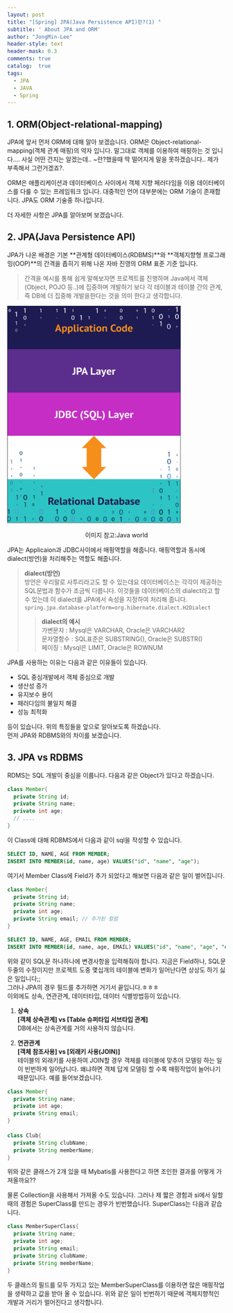 ```yaml
---
layout: post
title: "[Spring] JPA(Java Persistence API)란?(1) "
subtitle: ' About JPA and ORM'
author: "JongMin-Lee"
header-style: text
header-mask: 0.3
comments: true
catalog:  true
tags:
  - JPA
  - JAVA
  - Spring
---
```


## 1. ORM(Object-relational-mapping)

JPA에 앞서 먼저 ORM에 대해 알아 보겠습니다. ORM은 Object-relational-mapping(객체 관계 매핑)의 약자 입니다. 말그대로 객체를 이용하여 매핑하는 것 입니다.... 사실 어떤 건지는 알겠는데.. ~란?했을때 딱 떨어지게 말을 못하겠습니다.. 제가 부족해서 그런거겠죠?.

ORM은 애플리케이션과 데이터베이스 사이에서 객체 지향 페러다임을 이용 데이터베이스를 다룰 수 있는 프레임워크 입니다. 대중적인 언어 대부분에는 ORM 기술이 존재합니다. JPA도 ORM 기술중 하나입니다.

더 자세한 사항은 JPA를 알아보며 보겠습니다.

## 2. JPA(Java Persistence API)
JPA가 나온 배경은 기본 **관계형 데이터베이스(RDBMS)**와 **객체지향형 프로그래밍(OOP)**의 간격을 좁히기 위해 나온 자바 진영의 ORM 표준 기준 입니다.  
>간격을 예시를 통해 쉽게 말해보자면 프로젝트를 진행하며 Java에서 객체(Object, POJO 등..)에 집중하며 개발하기 보다 각 테이블과 테이블 간의 관계, 즉 DB에 더 집중해 개발을한다는 것을 의미 한다고 생각합니다.

<img src="/img/in-post/jpa_orm/jpa_layer.png" style="width:400px; height:500px;">  <center>이미지 참고:Java world</center>

JPA는 Applicaion과 JDBC사이에서 매핑역할을 해줍니다. 매핑역할과 동시에 dialect(방언)을 처리해주는 역할도 해줍니다. 
>**dialect(방언)**  
>방언은 우리말로 사투리라고도 할 수 있는데요 데이터베이스는 각각이 제공하는 SQL문법과 함수가 조금씩 다릅니다. 이것들을 데이터베이스의 dialect라고 할 수 있는데 이 dialect를 JPA에서 속성을 지정하여 처리해 줍니다.
>`spring.jpa.database-platform=org.hibernate.dialect.H2Dialect`
>> **dialect의 예시**  
>> 가변문자 : Mysql은 VARCHAR, Oracle은 VARCHAR2  
>> 문자열함수 : SQL표준은 SUBSTRING(), Oracle은 SUBSTR()  
>> 페이징 : Mysql은 LIMIT, Oracle은 ROWNUM

JPA를 사용하는 이유는 다음과 같은 이유들이 있습니다.
- SQL 중심개발에서 객체 중심으로 개발
- 생산성 증가
- 유지보수 용이
- 패러다임의 불일치 해결
- 성능 최적화

등이 있습니다. 위의 특징들을 앞으로 알아보도록 하겠습니다.  
먼저 JPA와 RDBMS와의 차이를 보겠습니다.

## 3. JPA vs RDBMS  
RDMS는 SQL 개발이 중심을 이룹니다.
다음과 같은 Object가 있다고 하겠습니다.
```java
class Member{
  private String id;
  private String name;
  private int age;
  // ....
}
```
이 Class에 대해 RDBMS에서 다음과 같이 sql을 작성할 수 있습니다.
```sql
SELECT ID, NAME, AGE FROM MEMBER;
INSERT INTO MEMBER(id, name, age) VALUES("id", "name", "age");
```
여기서 Member Class에 Field가 추가 되었다고 해보면 다음과 같은 일이 벌어집니다.

```java
class Member{
  private String id;
  private String name;
  private int age;
  private String email; // 추가된 컬럼
}
```
```sql
SELECT ID, NAME, AGE, EMAIL FROM MEMBER;
INSERT INTO MEMBER(id, name, age, EMAIL) VALUES("id", "name", "age", "email");
```
위와 같이 SQL문 하나하나에 변경사항을 입력해줘야 합니다. 지금은 Field하나, SQL문 두줄의 수정이지만 프로젝트 도중 몇십개의 테이블에 변화가 일어난다면 상상도 하기 싫은 일입니다;;  
그러나 JPA의 경우 필드를 추가하면 거기서 끝입니다.ㅎㅎㅎ  
이외에도 상속, 연관관계, 데이터타입, 데이터 식별방법등이 있습니다.

1) **상속**  
**[객체 상속관계] vs [Table 슈퍼타입 서브타입 관계]**  
DB에서는 상속관계를 거의 사용하지 않습니다.

2) **연관관계**  
**[객체 참조사용] vs [외래키 사용(JOIN)]**  
테이블의 외래키를 사용하여 JOIN할 경우 객체를 테이블에 맞추어 모델링 하는 일이 빈번하게 일어납니다. 왜냐하면 객체 답게 모델링 할 수록 매핑작업이 늘어나기 때문입니다. 
예를 들어보겠습니다.

```java
class Member{
  private String name;
  private int age;
  private String email;
}

class Club{
  private String clubName;
  private String memberName;
}
```

위와 같은 클래스가 2개 있을 때 Mybatis를 사용한다고 하면 조인한 결과를 어떻게 가져올까요??

물론 Collection을 사용해서 가져올 수도 있습니다. 그러나 제 짧은 경험과 si에서 일할 때의 경험은 SuperClass를 만드는 경우가 빈번했습니다. SuperClass는 다음과 같습니다.

```java
class MemberSuperClass{
  private String name;
  private int age;
  private String email;
  private String clubName;
  private String memberName;
}
```

두 클래스의 필드를 모두 가지고 있는 MemberSuperClass를 이용하면 많은 매핑작업을 생략하고 값을 받아 올 수 있습니다. 위와 같은 일이 빈번하기 때문에 객체지향적인 개발과 거리가 멀어진다고 생각합니다.